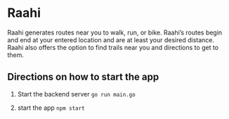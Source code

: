 # Raahi
Raahi generates routes near you to walk, run, or bike. Raahi’s routes begin and end at your entered location and are at least your desired distance. Raahi also offers the option to find trails near you and directions to get to them.



## Directions on how to start the app 

1) Start the backend server
`go run main.go`

2) start the app
`npm start`
